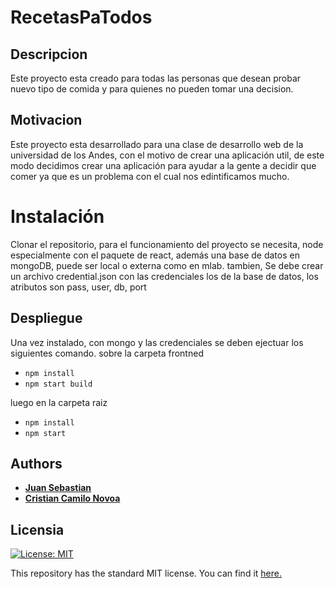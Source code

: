 # RecetasPaTodos
## Descripcion
Este proyecto esta creado para todas las personas que desean probar nuevo tipo de comida y para quienes no pueden tomar una decision.

## Motivacion
Este proyecto esta desarrollado para una clase de desarrollo web de la universidad de los Andes, con el motivo de crear una aplicación util, de este modo decidimos crear una aplicación para ayudar a la gente a decidir que comer ya que es un problema con el cual nos edintificamos mucho.

# Instalación
Clonar el repositorio, para el funcionamiento del proyecto se necesita, node especialmente con el paquete de react, además una base de datos en mongoDB, puede ser local o externa como en mlab. tambien, Se debe crear un archivo credential.json con las credenciales los de la base de datos, los atributos son
pass, user, db, port

## Despliegue
Una vez instalado, con mongo y las credenciales se deben ejectuar los siguientes comando.
sobre la carpeta frontned
* ```npm install```
* ```npm start build```

luego en la carpeta raiz
* ```npm install```
* ```npm start```



## Authors
* [__Juan Sebastian__](https://github.com/jsprieto10)
* [__Cristian Camilo Novoa__](https://github.com/ccnovoa11)


## Licensia
[![License: MIT](https://img.shields.io/badge/License-MIT-yellow.svg)](https://opensource.org/licenses/MIT)

This repository has the standard MIT license. You can find it [here.](https://github.com/jsprieto10/recetaspatodos/blob/master/LICENSE)


